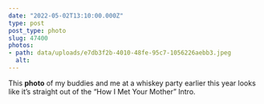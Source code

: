 ```yaml
---
date: "2022-05-02T13:10:00.000Z"
type: post 
post_type: photo
slug: 47400
photos: 
- path: data/uploads/e7db3f2b-4010-48fe-95c7-1056226aebb3.jpeg
  alt: 
---
```

This **photo** of my buddies and me at a whiskey party earlier this year looks like it’s straight out of the “How I Met Your Mother” Intro. 

